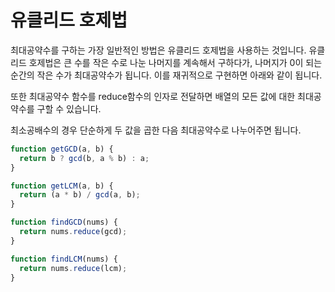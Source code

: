 # 유클리드 호제법

최대공약수를 구하는 가장 일반적인 방법은 유클리드 호제법을 사용하는 것입니다. 유클리드 호제법은 큰 수를 작은 수로 나눈 나머지를 계속해서 구하다가, 나머지가 0이 되는 순간의 작은 수가 최대공약수가 됩니다. 이를 재귀적으로 구현하면 아래와 같이 됩니다.

또한 최대공약수 함수를 reduce함수의 인자로 전달하면 배열의 모든 값에 대한 최대공약수를 구할 수 있습니다.

최소공배수의 경우 단순하게 두 값을 곱한 다음 최대공약수로 나누어주면 됩니다.

```javascript
function getGCD(a, b) {
  return b ? gcd(b, a % b) : a;
}

function getLCM(a, b) {
  return (a * b) / gcd(a, b);
}

function findGCD(nums) {
  return nums.reduce(gcd);
}

function findLCM(nums) {
  return nums.reduce(lcm);
}
```
